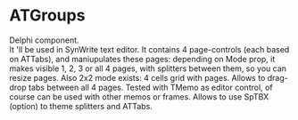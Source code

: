 ATGroups
========

Delphi component.  
It 'll be used in SynWrite text editor. It contains 4 page-controls (each based on ATTabs), and maniupulates these pages: depending on Mode prop, it makes visible 1, 2, 3 or all 4 pages, with splitters between them, so you can resize pages. Also 2x2 mode exists: 4 cells grid with pages. Allows to drag-drop tabs between all 4 pages. Tested with TMemo as editor control, of course can be used with other memos or frames. Allows to use SpTBX (option) to theme splitters and ATTabs.
